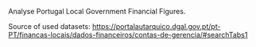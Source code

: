 Analyse Portugal Local Government Financial Figures.

Source of used datasets: https://portalautarquico.dgal.gov.pt/pt-PT/financas-locais/dados-financeiros/contas-de-gerencia/#searchTabs1
